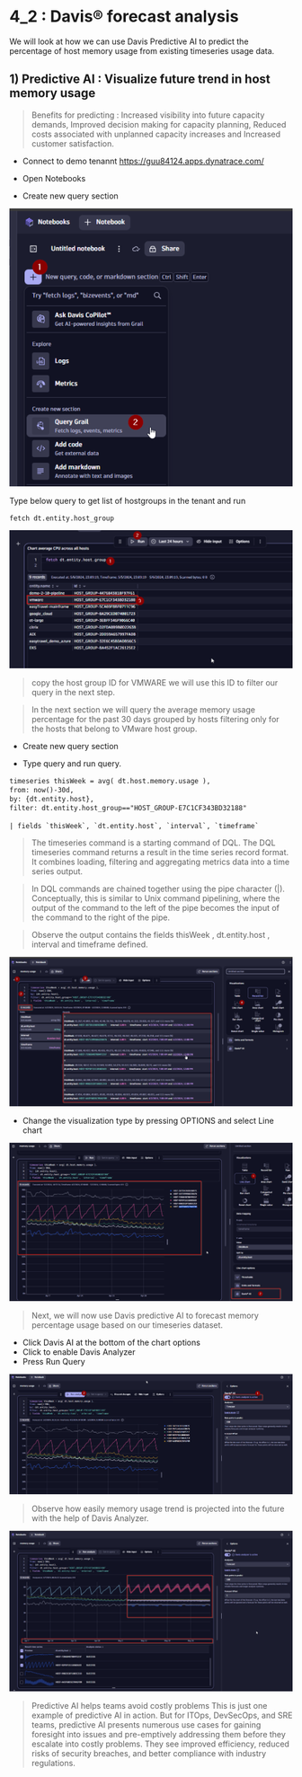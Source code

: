 # 4_2 : Davis® forecast analysis

We will look at how we can use Davis Predictive AI to predict the percentage of host memory usage from existing timeseries usage data.

## 1) Predictive AI : Visualize future trend in host memory usage

> Benefits for predicting : Increased visibility into future capacity demands, Improved decision making for capacity planning, Reduced costs associated with unplanned capacity increases and Increased customer satisfaction. 

- Connect to demo tenannt https://guu84124.apps.dynatrace.com/

 - Open Notebooks
 - Create new query section

!["query"](https://github.com/hakansuku/D1APACTraining/blob/main/images/DQL/querygrail.png?raw=true)

Type below query to get list of hostgroups in the tenant and run
```
fetch dt.entity.host_group
```

!["query"](https://github.com/hakansuku/D1APACTraining/blob/main/images/DQL/hostgroup.png?raw=true)

> copy the host group ID for VMWARE we will use this ID to filter our query in the next step.

> In the next section we will query the average memory usage percentage for the past 30 days grouped by hosts filtering only for the hosts that belong to VMware host group.

- Create new query section

- Type query and run query.
  
```
timeseries thisWeek = avg( dt.host.memory.usage ),
from: now()-30d,
by: {dt.entity.host},
filter: dt.entity.host_group=="HOST_GROUP-E7C1CF343BD32188"

| fields `thisWeek`, `dt.entity.host`, `interval`, `timeframe`
```

> The timeseries command is a starting command of DQL. The DQL timeseries command returns a result in the time series record format.
> It combines loading, filtering and aggregating metrics data into a time series output.

> In DQL commands are chained together using the pipe character (|). Conceptually, this is similar to Unix command pipelining, where the output of the command to the left of the pipe becomes the input of the command to the right of the pipe.

> Observe the output contains the fields thisWeek , dt.entity.host , interval and timeframe defined. 

!["line"](https://github.com/hakansuku/D1APACTraining/blob/main/images/DQL/memoryusage.png?raw=true)

- Change the visualization type by pressing OPTIONS and select Line chart

!["linechart"](https://github.com/hakansuku/D1APACTraining/blob/main/images/DQL/memorylinechart.png?raw=true)

> Next, we will now use Davis predictive AI to forecast memory percentage usage based on our timeseries dataset.

- Click Davis AI at the bottom of the chart options
- Click to enable Davis Analyzer
- Press Run Query

!["linechart"](https://github.com/hakansuku/D1APACTraining/blob/main/images/DQL/enableforecast.png?raw=true)

> Observe how easily memory usage trend is projected into the future with the help of Davis Analyzer. 

!["forecasted"](https://github.com/hakansuku/D1APACTraining/blob/main/images/DQL/forecastedmemoryusage.png?raw=true)








> Predictive AI helps teams avoid costly problems
This is just one example of predictive AI in action. But for ITOps, DevSecOps, and SRE teams, predictive AI presents numerous use cases for gaining foresight into issues and pre-emptively addressing them before they escalate into costly problems. They see improved efficiency, reduced risks of security breaches, and better compliance with industry regulations.
